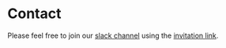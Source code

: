 # Contact

Please feel free to join our [slack channel](https://kalisio.slack.com/) using the [invitation link](https://join.slack.com/t/kalisio/shared_invite/zt-mfyu6evk-ehKFK7wSle4lX9imk5huew).